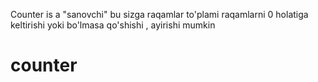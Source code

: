 Counter is a "sanovchi" bu sizga raqamlar to'plami raqamlarni 0 holatiga keltirishi yoki bo'lmasa qo'shishi , ayirishi mumkin
# counter
